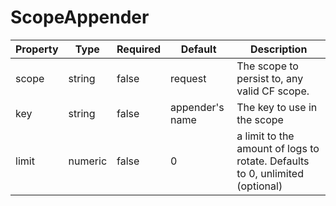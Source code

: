 # ScopeAppender

|Property|Type|Required|Default|Description|
|--|--|--|--|--|
|scope |string |false |request |The scope to persist to, any valid CF scope. |
|key |string |false|appender's name |The key to use in the scope |
|limit |numeric|false |0|a limit to the amount of logs to rotate. Defaults to 0, unlimited (optional) |

